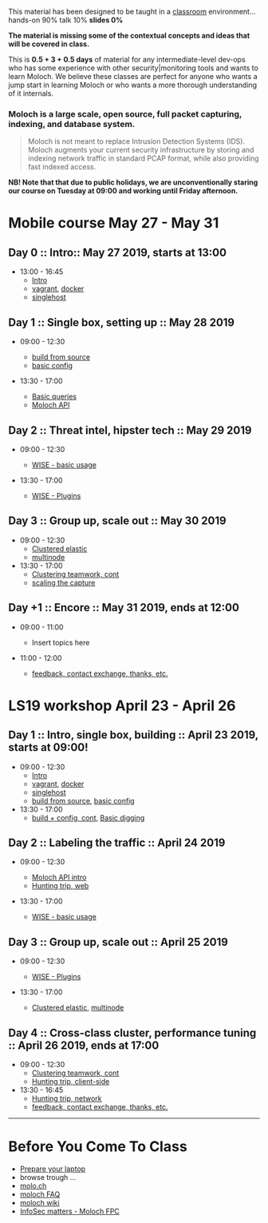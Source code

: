 
This material has been designed to be taught in a [classroom](https://ccdcoe.org/training/cyber-defence-monitoring-course-suite-module-3-apr-2019/) environment... hands-on 90% talk 10% **slides 0%**

**The material is missing some of the contextual concepts and ideas that will be covered in class.**

This is **0.5 + 3 + 0.5 days** of material for any intermediate-level dev-ops who has some experience with other security|monitoring tools and wants to learn Moloch. We believe these classes are perfect for anyone who wants a jump start in learning Moloch or who wants a more thorough understanding of it internals.

### Moloch is a large scale, open source, full packet capturing, indexing, and database system.
> Moloch is not meant to replace Intrusion Detection Systems (IDS). Moloch augments your current security infrastructure by storing and indexing network traffic in standard PCAP format, while also providing fast indexed access.

**NB! Note that that due to public holidays, we are unconventionally staring our course on Tuesday at 09:00 and working until Friday afternoon.**

# Mobile course May 27 - May 31

## Day 0 :: Intro:: May 27 2019, starts at 13:00

  * 13:00 - 16:45
    * [Intro](/common/day_intro.md)
    * [vagrant](/common/vagrant/), [docker](/common/docker)
    * [singlehost](/Moloch/vagrant/singlehost/)

## Day 1 :: Single box, setting up :: May 28 2019

 * 09:00 - 12:30 
    * [build from source](/Moloch/setup/#Build)
    * [basic config](/Moloch/setup/#Config)

 * 13:30 - 17:00 
    * [Basic queries](/Moloch/queries/#using-the-viewer)
    * [Moloch API](/Moloch/queries/#api)

## Day 2 :: Threat intel, hipster tech :: May 29 2019

 * 09:00 - 12:30 
    * [WISE - basic usage](/Moloch/wise#using-simple-plugins)

 * 13:30 - 17:00 
    * [WISE - Plugins](/Moloch/wise#writing-a-wise-plugin)

## Day 3 :: Group up, scale out :: May 30 2019

 * 09:00 - 12:30 
    * [Clustered elastic](/Moloch/clustering#clustered-elasticsearch)
    * [multinode](/Moloch/clustering#moloch-workers)
 * 13:30 - 17:00 
    * [Clustering teamwork, cont](/Moloch/clustering)
    * [scaling the capture](/Moloch/tuning)

## Day +1 :: Encore :: May 31 2019, ends at 12:00

 * 09:00 - 11:00
   * Insert topics here

 * 11:00 - 12:00
   * [feedback, contact exchange, thanks, etc.](/common/Closing.md)

# LS19 workshop April 23 - April 26

## Day 1 :: Intro, single box, building :: April 23 2019, starts at 09:00!

 * 09:00 - 12:30 
    * [Intro](/common/day_intro.md)
    * [vagrant](/common/vagrant/), [docker](/common/docker)
    * [singlehost](/Moloch/vagrant/singlehost/)
    * [build from source](/Moloch/setup/#Build), [basic config](/Moloch/setup/#Config)
 * 13:30 - 17:00 
    * [build + config, cont](/Moloch/setup), [Basic digging](/Moloch/queries/#using-the-viewer)

## Day 2 :: Labeling the traffic :: April 24 2019

  * 09:00 - 12:30
    * [Moloch API intro](/Moloch/queries/#api)
    * [Hunting trip, web](/Moloch/queries/#hunting-trip)

  * 13:30 - 17:00 
    * [WISE - basic usage](/Moloch/wise#using-simple-plugins)

## Day 3 :: Group up, scale out :: April 25 2019

  * 09:00 - 12:30 
    * [WISE - Plugins](/Moloch/wise#writing-a-wise-plugin)

  * 13:30 - 17:00 
    * [Clustered elastic](/Moloch/clustering#clustered-elasticsearch), [multinode](/Moloch/clustering#moloch-workers)

## Day 4 :: Cross-class cluster, performance tuning :: April 26 2019, **ends at 17:00**
  
  * 09:00 - 12:30 
    * [Clustering teamwork, cont](/Moloch/clustering)
    * [Hunting trip, client-side](/Moloch/queries/#hunting-trip)
  * 13:30 - 16:45 
    * [Hunting trip, network](/Moloch/queries/#hunting-trip)
    * [feedback, contact exchange, thanks, etc.](/common/Closing.md)

----

# Before You Come To Class

  * [Prepare your laptop](/Moloch/prepare-laptop.md)
  * browse trough ...
  * [molo.ch](http://molo.ch/)
  * [moloch FAQ](https://github.com/aol/moloch/wiki/FAQ)
  * [moloch wiki](https://github.com/aol/moloch/wiki)
  * [InfoSec matters - Moloch FPC](http://blog.infosecmatters.net/2017/05/moloch-fpc.html)
